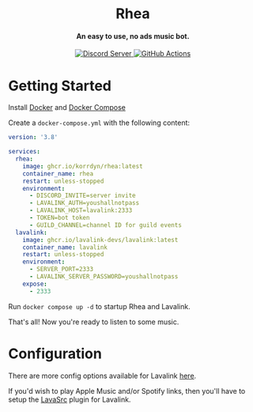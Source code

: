 <h1 align="center">Rhea</h1>

<h4 align="center">An easy to use, no ads music bot.</h4>

<p align="center">
  <a href="https://discord.gg/66dp9gxMZx">
    <img src="https://discordapp.com/api/guilds/918704583717572639/widget.png?style=shield" alt="Discord Server">
  </a>
  <a href="https://github.com/Korrdyn/Rhea/actions">
    <img src="https://img.shields.io/github/actions/workflow/status/Korrdyn/Rhea/docker-publish.yml?label=Build" alt="GitHub Actions">
  </a>
</p>

# Getting Started
Install [Docker](https://docs.docker.com/engine/install/) and [Docker Compose](https://docs.docker.com/compose/install/)

Create a `docker-compose.yml` with the following content:

```yaml
version: '3.8'

services:
  rhea:
    image: ghcr.io/korrdyn/rhea:latest
    container_name: rhea
    restart: unless-stopped
    environment:
      - DISCORD_INVITE=server invite
      - LAVALINK_AUTH=youshallnotpass
      - LAVALINK_HOST=lavalink:2333
      - TOKEN=bot token
      - GUILD_CHANNEL=channel ID for guild events
  lavalink:
    image: ghcr.io/lavalink-devs/lavalink:latest
    container_name: lavalink
    restart: unless-stopped
    environment:
      - SERVER_PORT=2333
      - LAVALINK_SERVER_PASSWORD=youshallnotpass
    expose:
      - 2333
```

Run `docker compose up -d` to startup Rhea and Lavalink.

That's all! Now you're ready to listen to some music.

# Configuration

There are more config options available for Lavalink [here](https://lavalink.dev/configuration/).

If you'd wish to play Apple Music and/or Spotify links, then you'll have to setup the [LavaSrc](https://github.com/topi314/LavaSrc) plugin for Lavalink.
